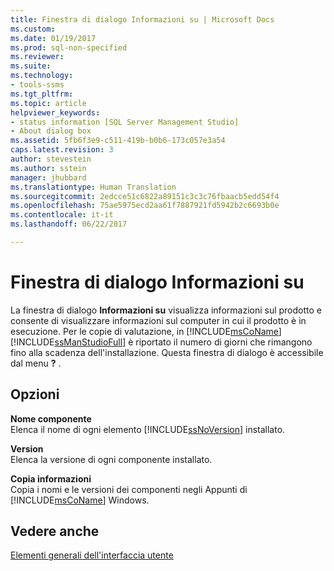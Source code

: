 ```yaml
---
title: Finestra di dialogo Informazioni su | Microsoft Docs
ms.custom: 
ms.date: 01/19/2017
ms.prod: sql-non-specified
ms.reviewer: 
ms.suite: 
ms.technology:
- tools-ssms
ms.tgt_pltfrm: 
ms.topic: article
helpviewer_keywords:
- status information [SQL Server Management Studio]
- About dialog box
ms.assetid: 5fb6f3e9-c511-419b-b0b6-173c057e3a54
caps.latest.revision: 3
author: stevestein
ms.author: sstein
manager: jhubbard
ms.translationtype: Human Translation
ms.sourcegitcommit: 2edcce51c6822a89151c3c3c76fbaacb5edd54f4
ms.openlocfilehash: 75ae5975ecd2aa61f7887921fd5942b2c6693b0e
ms.contentlocale: it-it
ms.lasthandoff: 06/22/2017

---
```

# <a name="about-dialog-box"></a>Finestra di dialogo Informazioni su
La finestra di dialogo **Informazioni su** visualizza informazioni sul prodotto e consente di visualizzare informazioni sul computer in cui il prodotto è in esecuzione. Per le copie di valutazione, in [!INCLUDE[msCoName](../includes/msconame_md.md)] [!INCLUDE[ssManStudioFull](../includes/ssmanstudiofull_md.md)] è riportato il numero di giorni che rimangono fino alla scadenza dell'installazione. Questa finestra di dialogo è accessibile dal menu **?** .  
  
## <a name="options"></a>Opzioni  
**Nome componente**  
Elenca il nome di ogni elemento [!INCLUDE[ssNoVersion](../includes/ssnoversion_md.md)] installato.  
  
**Version**  
Elenca la versione di ogni componente installato.  
  
**Copia informazioni**  
Copia i nomi e le versioni dei componenti negli Appunti di [!INCLUDE[msCoName](../includes/msconame_md.md)] Windows.  
  
## <a name="see-also"></a>Vedere anche  
[Elementi generali dell'interfaccia utente](../ssms/general-user-interface-elements.md)  
  


